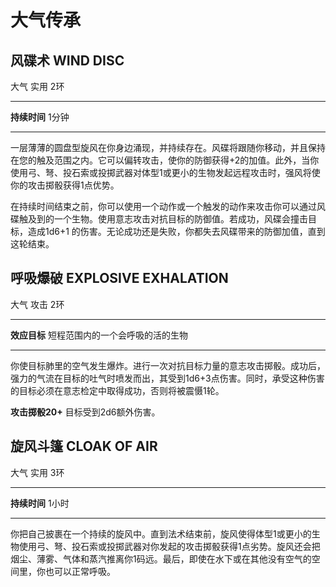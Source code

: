 # 大气传承

## **风碟术** **WIND DISC**

大气 实用 2环

------------------------------------------------------------------------

**持续时间** 1分钟

------------------------------------------------------------------------

一层薄薄的圆盘型旋风在你身边涌现，并持续存在。风碟将跟随你移动，并且保持在您的触及范围之内。它可以偏转攻击，使你的防御获得+2的加值。此外，当你使用弓、弩、投石索或投掷武器对体型1或更小的生物发起远程攻击时，强风将使你的攻击掷骰获得1点优势。

在持续时间结束之前，你可以使用一个动作或一个触发的动作来攻击你可以通过风碟触及到的一个生物。使用意志攻击对抗目标的防御值。若成功，风碟会撞击目标，造成1d6+1
的伤害。无论成功还是失败，你都失去风碟带来的防御加值，直到这轮结束。

## **呼吸爆破** **EXPLOSIVE EXHALATION**

大气 攻击 2环

------------------------------------------------------------------------

**效应目标** 短程范围内的一个会呼吸的活的生物

------------------------------------------------------------------------

你使目标肺里的空气发生爆炸。进行一次对抗目标力量的意志攻击掷骰。成功后，强力的气流在目标的吐气时喷发而出，其受到1d6+3点伤害。同时，承受这种伤害的目标必须在意志检定中取得成功，否则将被震慑1轮。

**攻击掷骰20+** 目标受到2d6额外伤害。

## **旋风斗篷** **CLOAK OF AIR**

大气 实用 3环

------------------------------------------------------------------------

**持续时间** 1小时

------------------------------------------------------------------------

你把自己披裹在一个持续的旋风中。直到法术结束前，旋风使得体型1或更小的生物使用弓、弩、投石索或投掷武器对你发起的攻击掷骰获得1点劣势。旋风还会把烟尘、薄雾、气体和蒸汽推离你1码远。最后，即使在水下或在其他没有空气的空间里，你也可以正常呼吸。

 

